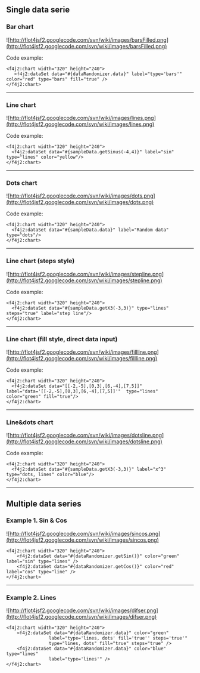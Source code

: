 ## Single data serie ##
### Bar chart ###

![http://flot4jsf2.googlecode.com/svn/wiki/images/barsFilled.png](http://flot4jsf2.googlecode.com/svn/wiki/images/barsFilled.png)

Code example:
```
<f4j2:chart width="320" height="240">
   <f4j2:dataSet data="#{dataRandomizer.data}" label="type='bars'" color="red" type="bars" fill="true" />
</f4j2:chart>
```


---

### Line chart ###

![http://flot4jsf2.googlecode.com/svn/wiki/images/lines.png](http://flot4jsf2.googlecode.com/svn/wiki/images/lines.png)

Code example:
```
<f4j2:chart width="320" height="240">
  <f4j2:dataSet data="#{sampleData.getSinus(-4,4)}" label="sin" type="lines" color="yellow"/>
</f4j2:chart>
```


---

### Dots chart ###

![http://flot4jsf2.googlecode.com/svn/wiki/images/dots.png](http://flot4jsf2.googlecode.com/svn/wiki/images/dots.png)

Code example:
```
<f4j2:chart width="320" height="240">
  <f4j2:dataSet data="#{sampleData.data}" label="Random data" type="dots"/>
</f4j2:chart>
```


---

### Line chart (steps style) ###

![http://flot4jsf2.googlecode.com/svn/wiki/images/stepline.png](http://flot4jsf2.googlecode.com/svn/wiki/images/stepline.png)

Code example:
```
<f4j2:chart width="320" height="240">
  <f4j2:dataSet data="#{sampleData.getX3(-3,3)}" type="lines" steps="true" label="step line"/>
</f4j2:chart>
```


---

### Line chart (fill style, direct data input) ###

![http://flot4jsf2.googlecode.com/svn/wiki/images/fillline.png](http://flot4jsf2.googlecode.com/svn/wiki/images/fillline.png)

Code example:
```
<f4j2:chart width="320" height="240">
  <f4j2:dataSet data="[[-2,-5],[0,3],[6,-4],[7,5]]" label="data='[[-2,-5],[0,3],[6,-4],[7,5]]'"  type="lines" color="green" fill="true"/>
</f4j2:chart>
```


---

### Line&dots chart ###

![http://flot4jsf2.googlecode.com/svn/wiki/images/dotsline.png](http://flot4jsf2.googlecode.com/svn/wiki/images/dotsline.png)

Code example:
```
<f4j2:chart width="320" height="240">
  <f4j2:dataSet data="#{sampleData.getX3(-3,3)}" label="x^3" type="dots, lines" color="blue"/>
</f4j2:chart>
```


---

## Multiple data series ##

### Example 1. Sin & Cos ###

![http://flot4jsf2.googlecode.com/svn/wiki/images/sincos.png](http://flot4jsf2.googlecode.com/svn/wiki/images/sincos.png)

```
<f4j2:chart width="320" height="240">
	<f4j2:dataSet data="#{dataRandomizer.getSin()}" color="green" label="sin" type="lines" />
	<f4j2:dataSet data="#{dataRandomizer.getCos()}" color="red" label="cos"	type="line" />
</f4j2:chart>
```


---


### Example 2. Lines ###

![http://flot4jsf2.googlecode.com/svn/wiki/images/difser.png](http://flot4jsf2.googlecode.com/svn/wiki/images/difser.png)

```
<f4j2:chart width="320" height="240">
	<f4j2:dataSet data="#{dataRandomizer.data}" color="green"
				label="type='lines, dots' fill='true'' steps='true'"
				type="lines, dots" fill="true" steps="true" />
	<f4j2:dataSet data="#{dataRandomizer.data}" color="blue" type="lines"
				label="type='lines'" />
</f4j2:chart>
```